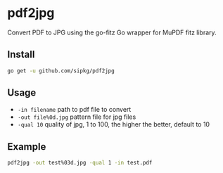 # pdf2jpg

Convert PDF to JPG using the go-fitz Go wrapper for MuPDF fitz library.

## Install

```sh
go get -u github.com/sipkg/pdf2jpg
```

## Usage

* `-in filename` path to pdf file to convert
* `-out file%0d.jpg` pattern file for jpg files
* `-qual 10`  quality of jpg, 1 to 100, the higher the better, default to 10

## Example

```sh
pdf2jpg -out test%03d.jpg -qual 1 -in test.pdf
```
